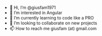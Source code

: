 - 👋 Hi, I’m @giusfam1971
- 👀 I’m interested in Angular
- 🌱 I’m currently learning to code like a PRO
- 💞️ I’m looking to collaborate on new projects
- 📫 How to reach me giusfam (at) gmail.com

<!---
giusfam1971/giusfam1971 is a ✨ special ✨ repository because its `README.md` (this file) appears on your GitHub profile.
You can click the Preview link to take a look at your changes.
--->
